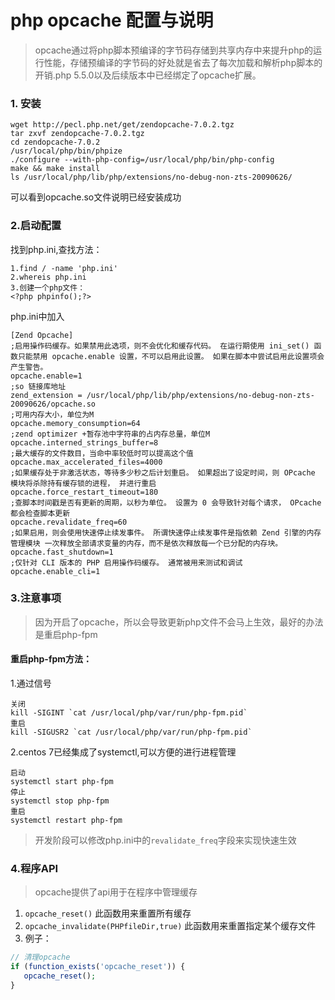 # php opcache 配置与说明
> opcache通过将php脚本预编译的字节码存储到共享内存中来提升php的运行性能，存储预编译的字节码的好处就是省去了每次加载和解析php脚本的开销.php 5.5.0以及后续版本中已经绑定了opcache扩展。

### 1. 安装
``` shell
wget http://pecl.php.net/get/zendopcache-7.0.2.tgz
tar zxvf zendopcache-7.0.2.tgz
cd zendopcache-7.0.2
/usr/local/php/bin/phpize
./configure --with-php-config=/usr/local/php/bin/php-config
make && make install
ls /usr/local/php/lib/php/extensions/no-debug-non-zts-20090626/
```
可以看到opcache.so文件说明已经安装成功

### 2.启动配置
找到php.ini,查找方法：
``` shell
1.find / -name 'php.ini'
2.whereis php.ini
3.创建一个php文件：
<?php phpinfo();?>
```
php.ini中加入
``` shell
[Zend Opcache]
;启用操作码缓存。如果禁用此选项，则不会优化和缓存代码。 在运行期使用 ini_set() 函数只能禁用 opcache.enable 设置，不可以启用此设置。 如果在脚本中尝试启用此设置项会产生警告。
opcache.enable=1
;so 链接库地址
zend_extension = /usr/local/php/lib/php/extensions/no-debug-non-zts-20090626/opcache.so
;可用内存大小，单位为M
opcache.memory_consumption=64
;zend optimizer +暂存池中字符串的占内存总量，单位M
opcache.interned_strings_buffer=8
;最大缓存的文件数目，当命中率较低时可以提高这个值
opcache.max_accelerated_files=4000
;如果缓存处于非激活状态，等待多少秒之后计划重启。 如果超出了设定时间，则 OPcache 模块将杀除持有缓存锁的进程， 并进行重启
opcache.force_restart_timeout=180
;查脚本时间戳是否有更新的周期，以秒为单位。 设置为 0 会导致针对每个请求， OPcache 都会检查脚本更新
opcache.revalidate_freq=60
;如果启用，则会使用快速停止续发事件。 所谓快速停止续发事件是指依赖 Zend 引擎的内存管理模块 一次释放全部请求变量的内存，而不是依次释放每一个已分配的内存块。
opcache.fast_shutdown=1
;仅针对 CLI 版本的 PHP 启用操作码缓存。 通常被用来测试和调试
opcache.enable_cli=1
```

### 3.注意事项
> 因为开启了opcache，所以会导致更新php文件不会马上生效，最好的办法是重启php-fpm

#### 重启php-fpm方法：
1.通过信号
``` shell
关闭
kill -SIGINT `cat /usr/local/php/var/run/php-fpm.pid`
重启
kill -SIGUSR2 `cat /usr/local/php/var/run/php-fpm.pid`
```
2.centos 7已经集成了systemctl,可以方便的进行进程管理
``` shell
启动
systemctl start php-fpm
停止
systemctl stop php-fpm
重启
systemctl restart php-fpm
```
> 开发阶段可以修改php.ini中的`revalidate_freq`字段来实现快速生效

### 4.程序API
> opcache提供了api用于在程序中管理缓存
1. `opcache_reset()` 此函数用来重置所有缓存
2. `opcache_invalidate(PHPfileDir,true)` 此函数用来重置指定某个缓存文件
3. 例子：
``` php
// 清理opcache
if (function_exists('opcache_reset')) {
   opcache_reset();
}
```
